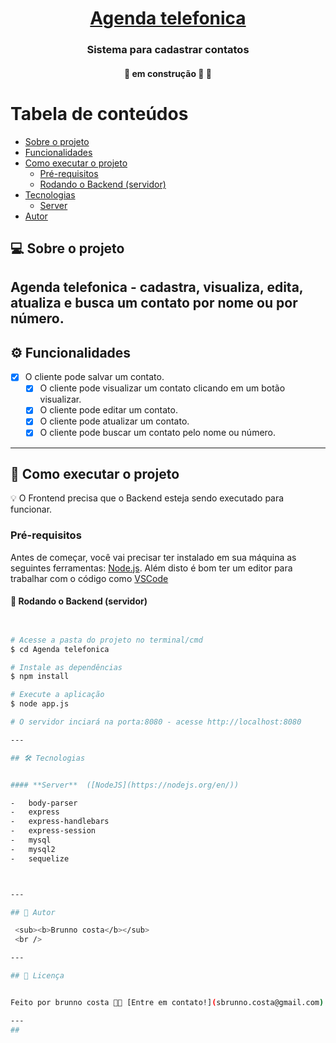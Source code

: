 

<h1 align="center">
     <a href="#" alt="site do ecoleta"> Agenda telefonica </a>
</h1>

<h3 align="center">
    Sistema para cadastrar contatos
</h3>

<h4 align="center">
	🚧   em construção 🚀 🚧
</h4>

Tabela de conteúdos
=================
<!--ts-->
   * [Sobre o projeto](#-sobre-o-projeto)
   * [Funcionalidades](#-funcionalidades)
   * [Como executar o projeto](#-como-executar-o-projeto)
     * [Pré-requisitos](#pré-requisitos)
     * [Rodando o Backend (servidor)](#user-content--rodando-o-backend-servidor)
   * [Tecnologias](#-tecnologias)
     * [Server](#nodejs)
   * [Autor](#-autor)
<!--te-->


## 💻 Sobre o projeto

Agenda telefonica - cadastra, visualiza, edita, atualiza e busca um contato por nome ou por número. 
---

## ⚙️ Funcionalidades

- [x] O cliente pode salvar um contato.
  - [x] O cliente pode visualizar um contato clicando em um botão visualizar.
  - [x] O cliente pode editar um contato.
  - [x] O cliente pode atualizar um contato.
  - [x] O cliente pode buscar um contato pelo nome ou número. 

---


## 🚀 Como executar o projeto


💡 O Frontend precisa que o Backend esteja sendo executado para funcionar.

### Pré-requisitos

Antes de começar, você vai precisar ter instalado em sua máquina as seguintes ferramentas:
[Node.js](https://nodejs.org/en/). 
Além disto é bom ter um editor para trabalhar com o código como [VSCode](https://code.visualstudio.com/)

#### 🎲 Rodando o Backend (servidor)

```bash


# Acesse a pasta do projeto no terminal/cmd
$ cd Agenda telefonica

# Instale as dependências
$ npm install

# Execute a aplicação
$ node app.js

# O servidor inciará na porta:8080 - acesse http://localhost:8080

---

## 🛠 Tecnologias


#### **Server**  ([NodeJS](https://nodejs.org/en/))

-   body-parser
-   express
-   express-handlebars
-   express-session
-   mysql
-   mysql2
-   sequelize



---

## 🦸 Autor

 <sub><b>Brunno costa</b></sub>
 <br />

---

## 📝 Licença


Feito por brunno costa 👋🏽 [Entre em contato!](sbrunno.costa@gmail.com)

---
##
